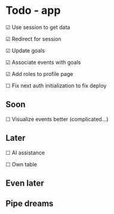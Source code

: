 # Todo - app

&#x2611; Use session to get data

&#x2611; Redirect for session

&#x2611; Update goals

&#x2611; Associate events with goals

&#x2611; Add roles to profile page 

&#x2610; Fix next auth initialization to fix deploy


## Soon

&#x2610; Visualize events better (complicated...)

## Later

&#x2610; AI assistance

&#x2610; Own table

## Even later

## Pipe dreams

